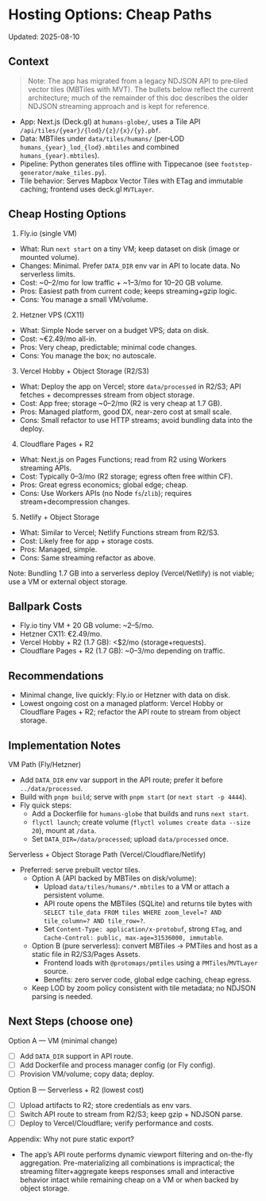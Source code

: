 # Hosting Options: Cheap Paths

Updated: 2025-08-10

## Context

> Note: The app has migrated from a legacy NDJSON API to pre‑tiled vector tiles (MBTiles with MVT). The bullets below reflect the current architecture; much of the remainder of this doc describes the older NDJSON streaming approach and is kept for reference.

- App: Next.js (Deck.gl) at `humans-globe/`, uses a Tile API `/api/tiles/{year}/{lod}/{z}/{x}/{y}.pbf`.
- Data: MBTiles under `data/tiles/humans/` (per‑LOD `humans_{year}_lod_{lod}.mbtiles` and combined `humans_{year}.mbtiles`).
- Pipeline: Python generates tiles offline with Tippecanoe (see `footstep-generator/make_tiles.py`).
- Tile behavior: Serves Mapbox Vector Tiles with ETag and immutable caching; frontend uses deck.gl `MVTLayer`.

## Cheap Hosting Options

1) Fly.io (single VM)
- What: Run `next start` on a tiny VM; keep dataset on disk (image or mounted volume).
- Changes: Minimal. Prefer `DATA_DIR` env var in API to locate data. No serverless limits.
- Cost: ~$0–$2/mo for low traffic + ~$1–$3/mo for 10–20 GB volume.
- Pros: Easiest path from current code; keeps streaming+gzip logic.
- Cons: You manage a small VM/volume.

2) Hetzner VPS (CX11)
- What: Simple Node server on a budget VPS; data on disk.
- Cost: ~€2.49/mo all-in.
- Pros: Very cheap, predictable; minimal code changes.
- Cons: You manage the box; no autoscale.

3) Vercel Hobby + Object Storage (R2/S3)
- What: Deploy the app on Vercel; store `data/processed` in R2/S3; API fetches + decompresses stream from object storage.
- Cost: App free; storage ~$0–$2/mo (R2 is very cheap at 1.7 GB).
- Pros: Managed platform, good DX, near-zero cost at small scale.
- Cons: Small refactor to use HTTP streams; avoid bundling data into the deploy.

4) Cloudflare Pages + R2
- What: Next.js on Pages Functions; read from R2 using Workers streaming APIs.
- Cost: Typically $0–$3/mo (R2 storage; egress often free within CF).
- Pros: Great egress economics; global edge; cheap.
- Cons: Use Workers APIs (no Node `fs`/`zlib`); requires stream+decompression changes.

5) Netlify + Object Storage
- What: Similar to Vercel; Netlify Functions stream from R2/S3.
- Cost: Likely free for app + storage costs.
- Pros: Managed, simple.
- Cons: Same streaming refactor as above.

Note: Bundling 1.7 GB into a serverless deploy (Vercel/Netlify) is not viable; use a VM or external object storage.

## Ballpark Costs

- Fly.io tiny VM + 20 GB volume: ~$2–$5/mo.
- Hetzner CX11: €2.49/mo.
- Vercel Hobby + R2 (1.7 GB): <$2/mo (storage+requests).
- Cloudflare Pages + R2 (1.7 GB): ~$0–$3/mo depending on traffic.

## Recommendations

- Minimal change, live quickly: Fly.io or Hetzner with data on disk.
- Lowest ongoing cost on a managed platform: Vercel Hobby or Cloudflare Pages + R2; refactor the API route to stream from object storage.

## Implementation Notes

VM Path (Fly/Hetzner)
- Add `DATA_DIR` env var support in the API route; prefer it before `../data/processed`.
- Build with `pnpm build`; serve with `pnpm start` (or `next start -p 4444`).
- Fly quick steps:
  - Add a Dockerfile for `humans-globe` that builds and runs `next start`.
  - `flyctl launch`; create volume (`flyctl volumes create data --size 20`), mount at `/data`.
  - Set `DATA_DIR=/data/processed`; upload `data/processed` once.

Serverless + Object Storage Path (Vercel/Cloudflare/Netlify)
- Preferred: serve prebuilt vector tiles.
  - Option A (API backed by MBTiles on disk/volume):
    - Upload `data/tiles/humans/*.mbtiles` to a VM or attach a persistent volume.
    - API route opens the MBTiles (SQLite) and returns tile bytes with
      `SELECT tile_data FROM tiles WHERE zoom_level=? AND tile_column=? AND tile_row=?`.
    - Set `Content-Type: application/x-protobuf`, strong `ETag`, and `Cache-Control: public, max-age=31536000, immutable`.
  - Option B (pure serverless): convert MBTiles → PMTiles and host as a static file in R2/S3/Pages Assets.
    - Frontend loads with `@protomaps/pmtiles` using a `PMTiles`/`MVTLayer` source.
    - Benefits: zero server code, global edge caching, cheap egress.
  - Keep LOD by zoom policy consistent with tile metadata; no NDJSON parsing is needed.

## Next Steps (choose one)

Option A — VM (minimal change)
- [ ] Add `DATA_DIR` support in API route.
- [ ] Add Dockerfile and process manager config (or Fly config).
- [ ] Provision VM/volume; copy data; deploy.

Option B — Serverless + R2 (lowest cost)
- [ ] Upload artifacts to R2; store credentials as env vars.
- [ ] Switch API route to stream from R2/S3; keep gzip + NDJSON parse.
- [ ] Deploy to Vercel/Cloudflare; verify performance and costs.

Appendix: Why not pure static export?
- The app’s API route performs dynamic viewport filtering and on-the-fly aggregation. Pre-materializing all combinations is impractical; the streaming filter+aggregate keeps responses small and interactive behavior intact while remaining cheap on a VM or when backed by object storage.

